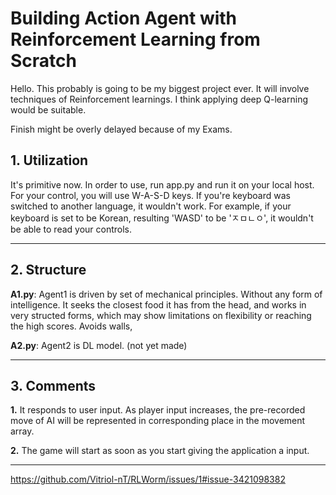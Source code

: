 # Building Action Agent with Reinforcement Learning from Scratch

Hello. This probably is going to be my biggest project ever.
It will involve techniques of Reinforcement learnings.
I think applying deep Q-learning would be suitable.

Finish might be overly delayed because of my Exams.

## 1. Utilization
It's primitive now.
In order to use, run app.py and run it on your local host.
For your control, you will use W-A-S-D keys.
If you're keyboard was switched to another language, it wouldn't work.
For example, if your keyboard is set to be Korean, resulting 'WASD' to be 'ㅈㅁㄴㅇ',
it wouldn't be able to read your controls.

---
## 2. Structure
**A1.py**: Agent1 is driven by set of mechanical principles. Without any form of intelligence.
It seeks the closest food it has from the head, and works in very structed forms, which may show limitations
on flexibility or reaching the high scores. Avoids walls, 

**A2.py**: Agent2 is DL model. (not yet made)

---

## 3. Comments
**1.** It responds to user input. As player input increases, the pre-recorded move of AI will be represented in corresponding place in the movement array.

**2.** The game will start as soon as you start giving the application a input.

---

https://github.com/Vitriol-nT/RLWorm/issues/1#issue-3421098382
